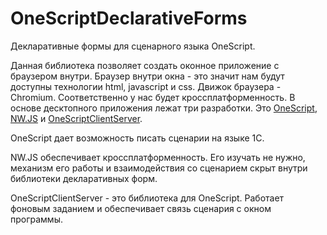 # OneScriptDeclarativeForms
Декларативные формы для сценарного языка OneScript.

Данная библиотека позволяет создать оконное приложение с браузером внутри. Браузер внутри окна - это значит нам будут доступны технологии html, javascript и css. Движок браузера - Chromium. Соответственно у нас будет кроссплатформенность. В основе десктопного приложения лежат три разработки. Это [OneScript](https://oscript.io/), [NW.JS](https://nwjs.io/) и [OneScriptClientServer](https://github.com/ahyahy/OneScriptClientServer).

OneScript дает возможность писать сценарии на языке 1С.

NW.JS обеспечивает кроссплатформенность. Его изучать не нужно, механизм его работы и взаимодействия со сценарием скрыт внутри библиотеки декларативных форм.

OneScriptClientServer - это библиотека для OneScript. Работает фоновым заданием и обеспечивает связь сценария с окном программы.
